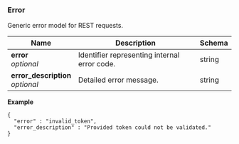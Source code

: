 
<a name="error"></a>
### Error
Generic error model for REST requests.


|Name|Description|Schema|
|---|---|---|
|**error**  <br>*optional*|Identifier representing internal error code.|string|
|**error_description**  <br>*optional*|Detailed error message.|string|

**Example**
```
{
  "error" : "invalid_token",
  "error_description" : "Provided token could not be validated."
}
```



